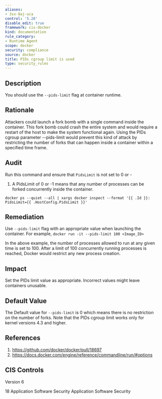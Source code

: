 ```yaml
---
aliases:
- 3sx-8aj-uca
control: '5.28'
disable_edit: true
framework: cis-docker
kind: documentation
rule_category:
- Runtime Agent
scope: docker
security: compliance
source: docker
title: PIDs cgroup limit is used
type: security_rules
---
```


## Description

You should use the `--pids-limit` flag at container runtime.

## Rationale

Attackers could launch a fork bomb with a single command inside the container. This fork bomb could crash the entire system and would require a restart of the host to make the system functional again. Using the PIDs cgroup parameter --pids-limit would prevent this kind of attack by restricting the number of forks that can happen inside a container within a specified time frame.

## Audit

Run this command and ensure that `PidsLimit` is not set to 0 or -
1.  A PidsLimit of 0 or -1 means that any number of processes can be forked concurrently inside the container. 

```
docker ps --quiet --all | xargs docker inspect --format '{{ .Id }}: PidsLimit={{ .HostConfig.PidsLimit }}'
```

## Remediation

Use `--pids-limit` flag with an appropriate value when launching the container. For example, `docker run -it --pids-limit 100 <Image_ID>`

In the above example, the number of processes allowed to run at any given time is set to 100. After a limit of 100 concurrently running processes is reached, Docker would restrict any new process creation.

## Impact

Set the PIDs limit value as appropriate. Incorrect values might leave containers unusable.

## Default Value

The Default value for `--pids-limit` is 0 which means there is no restriction on the number of forks. Note that the PIDs cgroup limit works only for kernel versions 4.3 and higher.

## References

1. https://github.com/docker/docker/pull/18697
2. https://docs.docker.com/engine/reference/commandline/run/#options

## CIS Controls

Version 6

18 Application Software Security Application Software Security
